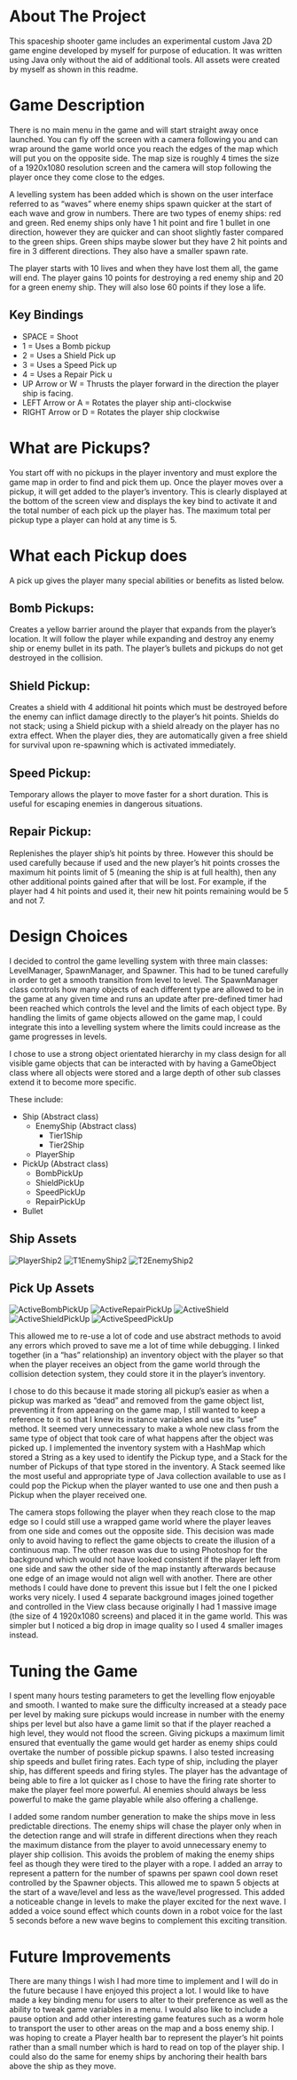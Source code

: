 # About The Project
This spaceship shooter game includes an experimental custom Java 2D game engine developed by myself for purpose of education. It was written using Java only without the aid of additional tools. All assets were created by myself as shown in this readme.

# Game Description

There is no main menu in the game and will start straight away once launched. You can fly off the screen with a camera following you and can wrap around the game world once you reach the edges of the map which will put you on the opposite side. The map size is roughly 4 times the size of a 1920x1080 resolution screen and the camera will stop following the player once they come close to the edges.

A levelling system has been added which is shown on the user interface referred to as “waves” where enemy ships spawn quicker at the start of each wave and grow in numbers. There are two types of enemy ships: red and green. Red enemy ships only have 1 hit point and fire 1 bullet in one direction, however they are quicker and can shoot slightly faster compared to the green ships. Green ships maybe slower but they have 2 hit points and fire in 3 different directions. They also have a smaller spawn rate.

The player starts with 10 lives and when they have lost them all, the game will end. The player gains 10 points for destroying a red enemy ship and 20 for a green enemy ship. They will also lose 60 points if they lose a life.

## Key Bindings
- SPACE = Shoot
- 1 = Uses a Bomb pickup 
- 2 = Uses a Shield Pick up
- 3 = Uses a Speed Pick up
- 4 = Uses a Repair Pick u
- UP Arrow or W = Thrusts the player forward in the direction the player ship is facing.
- LEFT Arrow or A = Rotates the player ship anti-clockwise
- RIGHT Arrow or D = Rotates the player ship clockwise

# What are Pickups?
You start off with no pickups in the player inventory and must explore the game map in order to find and pick them up. Once the player moves over a pickup, it will get added to the player’s inventory. This is clearly displayed at the bottom of the screen view and displays the key bind to activate it and the total number of each pick up the player has. The maximum total per pickup type a player can hold at any time is 5.

# What each Pickup does
A pick up gives the player many special abilities or benefits as listed below.

## Bomb Pickups:
Creates a yellow barrier around the player that expands from the player’s location. It will follow the player while expanding and destroy any enemy ship or enemy bullet in its path. The player’s bullets and pickups do not get destroyed in the collision.

## Shield Pickup:
Creates a shield with 4 additional hit points which must be destroyed before the enemy can inflict damage directly to the player’s hit points. Shields do not stack; using a Shield pickup with a shield already on the player has no extra effect. When the player dies, they are automatically given a free shield for survival upon re-spawning which is activated immediately.

## Speed Pickup:
Temporary allows the player to move faster for a short duration. This is useful for escaping enemies in dangerous situations.

## Repair Pickup:
Replenishes the player ship’s hit points by three. However this should be used carefully because if used and the new player’s hit points crosses the maximum hit points limit of 5 (meaning the ship is at full health), then any other additional points gained after that will be lost. For example, if the player had 4 hit points and used it, their new hit points remaining would be 5 and not 7.

# Design Choices
I decided to control the game levelling system with three main classes: LevelManager, SpawnManager, and Spawner. This had to be tuned carefully in order to get a smooth transition from level to level. The SpawnManager class controls how many objects of each different type are allowed to be in the game at any given time and runs an update after pre-defined timer had been reached which controls the level and the limits of each object type. By handling the limits of game objects allowed on the game map, I could integrate this into a levelling system where the limits could increase as the game progresses in levels.

I chose to use a strong object orientated hierarchy in my class design for all visible game objects that can be interacted with by having a GameObject class where all objects were stored and a large depth of other sub classes extend it to become more specific. 

These include:

-	Ship (Abstract class)
    - EnemyShip  (Abstract class)
      -	Tier1Ship
      -	Tier2Ship
    -	PlayerShip
-	PickUp (Abstract class)
    -	BombPickUp
    -	ShieldPickUp
    -	SpeedPickUp
    -	RepairPickUp
-	Bullet

## Ship Assets
![PlayerShip2](https://github.com/Mayron/Java-2D-Space-Shooter-Game/assets/5854995/a2f2ded2-6c70-48f6-b5dc-804a626028f7)
![T1EnemyShip2](https://github.com/Mayron/Java-2D-Space-Shooter-Game/assets/5854995/df06b480-ce65-44e1-9c8b-e11a0f47820a)
![T2EnemyShip2](https://github.com/Mayron/Java-2D-Space-Shooter-Game/assets/5854995/ae9f12f8-f0e7-41be-ac29-3a46f7263883)

## Pick Up Assets
![ActiveBombPickUp](https://github.com/Mayron/Java-2D-Space-Shooter-Game/assets/5854995/4fd37b7f-c350-4b9c-9e2e-a9756e205d50)
![ActiveRepairPickUp](https://github.com/Mayron/Java-2D-Space-Shooter-Game/assets/5854995/37f3ff1c-d2c2-4c84-929d-2197419dc7c1)
![ActiveShield](https://github.com/Mayron/Java-2D-Space-Shooter-Game/assets/5854995/1f593d59-cd5d-4be0-a029-94764d304565)
![ActiveShieldPickUp](https://github.com/Mayron/Java-2D-Space-Shooter-Game/assets/5854995/ba16ced5-b1f3-40c0-977e-8bcb25477955)
![ActiveSpeedPickUp](https://github.com/Mayron/Java-2D-Space-Shooter-Game/assets/5854995/1850e634-5a11-4405-9c2a-3375c607922b)


This allowed me to re-use a lot of code and use abstract methods to avoid any errors which proved to save me a lot of time while debugging. I linked together (in a “has” relationship) an inventory object with the player so that when the player receives an object from the game world through the collision detection system, they could store it in the player’s inventory.

I chose to do this because it made storing all pickup’s easier as when a pickup was marked as “dead” and removed from the game object list, preventing it from appearing on the game map, I still wanted to keep a reference to it so that I knew its instance variables and use its “use” method. It seemed very unnecessary to make a whole new class from the same type of object that took care of what happens after the object was picked up. I implemented the inventory system with a HashMap which stored a String as a key used to identify the Pickup type, and a Stack for the number of Pickups of that type stored in the inventory. A Stack seemed like the most useful and appropriate type of Java collection available to use as I could pop the Pickup when the player wanted to use one and then push a Pickup when the player received one.

The camera stops following the player when they reach close to the map edge so I could still use a wrapped game world where the player leaves from one side and comes out the opposite side. This decision was made only to avoid having to reflect the game objects to create the illusion of a continuous map. The other reason was due to using Photoshop for the background which would not have looked consistent if the player left from one side and saw the other side of the map instantly afterwards because one edge of an image would not align well with another. There are other methods I could have done to prevent this issue but I felt the one I picked works very nicely. I used 4 separate background images joined together and controlled in the View class because originally I had 1 massive image (the size of 4 1920x1080 screens) and placed it in the game world. This was simpler but I noticed a big drop in image quality so I used 4 smaller images instead.

# Tuning the Game
I spent many hours testing parameters to get the levelling flow enjoyable and smooth. I wanted to make sure the difficulty increased at a steady pace per level by making sure pickups would increase in number with the enemy ships per level but also have a game limit so that if the player reached a high level, they would not flood the screen. Giving pickups a maximum limit ensured that eventually the game would get harder as enemy ships could overtake the number of possible pickup spawns. I also tested increasing ship speeds and bullet firing rates. Each type of ship, including the player ship, has different speeds and firing styles. The player has the advantage of being able to fire a lot quicker as I chose to have the firing rate shorter to make the player feel more powerful. AI enemies should always be less powerful to make the game playable while also offering a challenge. 

I added some random number generation to make the ships move in less predictable directions. The enemy ships will chase the player only when in the detection range and will strafe in different directions when they reach the maximum distance from the player to avoid unnecessary enemy to player ship collision. This avoids the problem of making the enemy ships feel as though they were tired to the player with a rope. 
I added an array to represent a pattern for the number of spawns per spawn cool down reset controlled by the Spawner objects. This allowed me to spawn 5 objects at the start of a wave/level and less as the wave/level progressed. This added a noticeable change in levels to make the player excited for the next wave. I added a voice sound effect which counts down in a robot voice for the last 5 seconds before a new wave begins to complement this exciting transition.

# Future Improvements
There are many things I wish I had more time to implement and I will do in the future because I have enjoyed this project a lot. I would like to have made a key binding menu for users to alter to their preference as well as the ability to tweak game variables in a menu. I would also like to include a pause option and add other interesting game features such as a worm hole to transport the user to other areas on the map and a boss enemy ship. I was hoping to create a Player health bar to represent the player’s hit points rather than a small number which is hard to read on top of the player ship. I could also do the same for enemy ships by anchoring their health bars above the ship as they move. 
